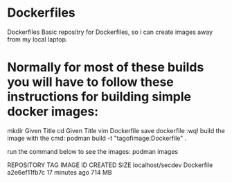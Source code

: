 # Dockerfiles
Dockerfiles
Basic repositry for Dockerfiles, so i can create images away from my local laptop. 


# Normally for most of these builds you will have to follow these instructions for building simple docker images:
mkdir Given Title
cd Given Title
vim Dockerfile
save dockerfile :wq!
build the image with the cmd: podman build -t "tagofimage:Dockerfile" .

run the command below to see the images:
podman images

REPOSITORY                                   TAG         IMAGE ID      CREATED         SIZE
localhost/secdev                             Dockerfile  a2e6ef11fb7c  17 minutes ago  714 MB
